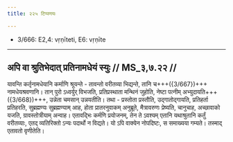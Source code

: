 ```yaml
---
title: २२५ टिप्पणयः

---
```

- 3/666: E2,4: vṛṇīteti, E6: vṛṇīte

____________________________________________


## अपि वा श्रुतिभेदात् प्रतिनामधेयं स्युः // MS_३,७.२२ //

यावन्ति कर्तृनामधेयानि कर्माणि श्रूयन्ते - तावन्तो वरीतव्या भिद्यन्ते, तानि च+++({3/667})+++ नामधेयश्रवणानि। तान् पुरो ऽध्वर्युर् विभजति, प्रतिप्रस्थाता मन्थिनं जुहोति, नेष्टा पत्नीम् अभ्युदायति+++({3/668})+++, उन्नेता चमसान् उन्नयतीति। तथा - प्रस्तोता प्रस्तौति, उद्गातोद्गायति, प्रतिहर्ता प्रतिहरति, सुब्रह्मण्यः सुब्रह्मण्याम् आह, होता प्रातरनुवाकम् अनुब्रूते, मैत्रावरुणः प्रेष्यति, चानुचाह, अच्छावाको यजति, ग्रावस्तोत्रीयाम् अन्वाह। एतावद्भिः कर्मणि प्रयोजनम्, तेन ते ऽवश्यम् एतानि यथाश्रुतानि कर्तुं वरीतव्याः, एतद् व्यतिरिक्तो ऽन्यः पदार्थो न विद्यते। यो ऽपि वाक्येन नोपदिष्टः, स समाख्यया गम्यते। तस्माद् एतावतो वृणीतेति।